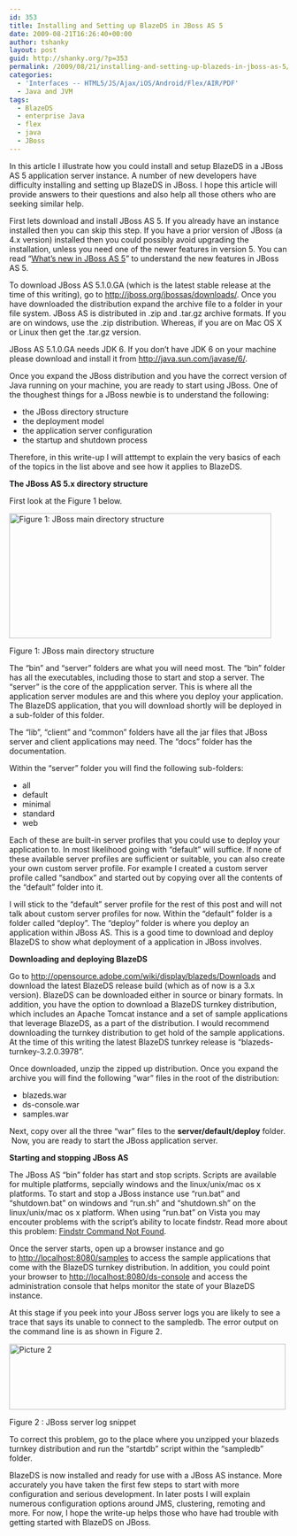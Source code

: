 ```yaml
---
id: 353
title: Installing and Setting up BlazeDS in JBoss AS 5
date: 2009-08-21T16:26:40+00:00
author: tshanky
layout: post
guid: http://shanky.org/?p=353
permalink: /2009/08/21/installing-and-setting-up-blazeds-in-jboss-as-5/
categories:
  - 'Interfaces -- HTML5/JS/Ajax/iOS/Android/Flex/AIR/PDF'
  - Java and JVM
tags:
  - BlazeDS
  - enterprise Java
  - flex
  - java
  - JBoss
---
```

In this article I illustrate how you could install and setup BlazeDS in a JBoss AS 5 application server instance. A number of new developers have difficulty installing and setting up BlazeDS in JBoss. I hope this article will provide answers to their questions and also help all those others who are seeking similar help.

First lets download and install JBoss AS 5. If you already have an instance installed then you can skip this step. If you have a prior version of JBoss (a 4.x version) installed then you could possibly avoid upgrading the installation, unless you need one of the newer features in version 5. You can read &#8220;<a title="What's new in JBoss AS 5?" href="http://www.jboss.org/file-access/default/members/jbossas/freezone/docs/Installation_And_Getting_Started_Guide/5/html/ch01.html" target="_blank">What&#8217;s new in JBoss AS 5</a>&#8221; to understand the new features in JBoss AS 5.

To download JBoss AS 5.1.0.GA (which is the latest stable release at the time of this writing), go to <http://jboss.org/jbossas/downloads/>. Once you have downloaded the distribution expand the archive file to a folder in your file system. JBoss AS is distributed in .zip and .tar.gz archive formats. If you are on windows, use the .zip distribution. Whereas, if you are on Mac OS X or Linux then get the .tar.gz version.

JBoss AS 5.1.0.GA needs JDK 6. If you don&#8217;t have JDK 6 on your machine please download and install it from <http://java.sun.com/javase/6/>.

Once you expand the JBoss distribution and you have the correct version of Java running on your machine, you are ready to start using JBoss. One of the thoughest things for a JBoss newbie is to understand the following:

  * the JBoss directory structure
  * the deployment model
  * the application server configuration
  * the startup and shutdown process

Therefore, in this write-up I will atttempt to explain the very basics of each of the topics in the list above and see how it applies to BlazeDS.

**The JBoss AS 5.x directory structure**

First look at the Figure 1 below.

<div id="attachment_364" style="width: 484px" class="wp-caption alignnone">
  <a rel="attachment wp-att-364" href="http://shanky.org/2009/08/21/installing-and-setting-up-blazeds-in-jboss-as-5/jboss_main_directory_structure-2/"><img class="size-full wp-image-364" title="jboss_main_directory_structure" src="http://shanky.org/wp-content/uploads/2009/08/jboss_main_directory_structure1.png" alt="Figure 1: JBoss main directory structure" width="474" height="226" srcset="http://shanky.org/wp-content/uploads/2009/08/jboss_main_directory_structure1-300x143.png 300w, http://shanky.org/wp-content/uploads/2009/08/jboss_main_directory_structure1.png 474w" sizes="(max-width: 474px) 100vw, 474px" /></a>
  
  <p class="wp-caption-text">
    Figure 1: JBoss main directory structure
  </p>
</div>

The &#8220;bin&#8221; and &#8220;server&#8221; folders are what you will need most. The &#8220;bin&#8221; folder has all the executables, including those to start and stop a server. The &#8220;server&#8221; is the core of the appplication server. This is where all the application server modules are and this where you deploy your application. The BlazeDS application, that you will download shortly will be deployed in a sub-folder of this folder.

The &#8220;lib&#8221;, &#8220;client&#8221; and &#8220;common&#8221; folders have all the jar files that JBoss server and client applications may need. The &#8220;docs&#8221; folder has the documentation.

Within the &#8220;server&#8221; folder you will find the following sub-folders:

<div id="_mcePaste" style="position: absolute; left: -10000px; top: 819px; width: 1px; height: 1px; overflow-x: hidden; overflow-y: hidden;">
  all
</div>

<div id="_mcePaste" style="position: absolute; left: -10000px; top: 819px; width: 1px; height: 1px; overflow-x: hidden; overflow-y: hidden;">
  default
</div>

<div id="_mcePaste" style="position: absolute; left: -10000px; top: 819px; width: 1px; height: 1px; overflow-x: hidden; overflow-y: hidden;">
  minimal
</div>

<div id="_mcePaste" style="position: absolute; left: -10000px; top: 819px; width: 1px; height: 1px; overflow-x: hidden; overflow-y: hidden;">
  standard
</div>

<div id="_mcePaste" style="position: absolute; left: -10000px; top: 819px; width: 1px; height: 1px; overflow-x: hidden; overflow-y: hidden;">
  web
</div>

  * all
  * default
  * minimal
  * standard
  * web

Each of these are built-in server profiles that you could use to deploy your application to. In most likelihood going with &#8220;default&#8221; will suffice. If none of these available server profiles are sufficient or suitable, you can also create your own custom server profile. For example I created a custom server profile called &#8220;sandbox&#8221; and started out by copying over all the contents of the &#8220;default&#8221; folder into it.

I will stick to the &#8220;default&#8221; server profile for the rest of this post and will not talk about custom server profiles for now. Within the &#8220;default&#8221; folder is a folder called &#8220;deploy&#8221;. The &#8220;deploy&#8221; folder is where you deploy an application within JBoss AS. This is a good time to download and deploy BlazeDS to show what deployment of a application in JBoss involves.

**Downloading and deploying BlazeDS**

Go to <http://opensource.adobe.com/wiki/display/blazeds/Downloads> and download the latest BlazeDS release build (which as of now is a 3.x version). BlazeDS can be downloaded either in source or binary formats. In addition, you have the option to download a BlazeDS turnkey distribution, which includes an Apache Tomcat instance and a set of sample applications that leverage BlazeDS, as a part of the distribution. I would recommend downloading the turnkey distribution to get hold of the sample applications. At the time of this writing the latest BlazeDS tunrkey release is &#8220;blazeds-turnkey-3.2.0.3978&#8221;.

Once downloaded, unzip the zipped up distribution. Once you expand the archive you will find the following &#8220;war&#8221; files in the root of the distribution:

  * blazeds.war
  * ds-console.war
  * samples.war

Next, copy over all the three &#8220;war&#8221; files to the **server/default/deploy** folder.  Now, you are ready to start the JBoss application server.

**Starting and stopping JBoss AS**

The JBoss AS &#8220;bin&#8221; folder has start and stop scripts. Scripts are available for multiple platforms, sepcially windows and the linux/unix/mac os x platforms. To start and stop a JBoss instance use &#8220;run.bat&#8221; and &#8220;shutdown.bat&#8221; on windows and &#8220;run.sh&#8221; and &#8220;shutdown.sh&#8221; on the linux/unix/mac os x platform. When using &#8220;run.bat&#8221; on Vista you may encouter problems with the script&#8217;s ability to locate findstr. Read more about this problem: <a title="Findstr Command Not Found" href="http://www.jboss.org/community/wiki/FindstrCommandNotFound" target="_blank">Findstr Command Not Found</a>.

Once the server starts, open up a browser instance and go to <a title="Sample applications" href="http://localhost:8080/samples" target="_blank">http://localhost:8080/samples</a> to access the sample applications that come with the BlazeDS turnkey distribution. In addition, you could point your browser to <a title="Administration console" href="http://localhost:8080/ds-console" target="_blank">http://localhost:8080/ds-console</a> and access the administration console that helps monitor the state of your BlazeDS instance.

At this stage if you peek into your JBoss server logs you are likely to see a trace that says its unable to connect to the sampledb. The error output on the command line is as shown in Figure 2.

<div id="attachment_391" style="width: 510px" class="wp-caption alignnone">
  <a rel="attachment wp-att-391" href="http://shanky.org/2009/08/21/installing-and-setting-up-blazeds-in-jboss-as-5/picture-2/"><img class="size-full wp-image-391" title="Picture 2" src="http://shanky.org/wp-content/uploads/2009/08/Picture-2.png" alt="Picture 2" width="500" height="119" srcset="http://shanky.org/wp-content/uploads/2009/08/Picture-2-300x71.png 300w, http://shanky.org/wp-content/uploads/2009/08/Picture-2.png 715w" sizes="(max-width: 500px) 100vw, 500px" /></a>
  
  <p class="wp-caption-text">
    Figure 2 : JBoss server log snippet
  </p>
</div>

To correct this problem, go to the place where you unzipped your blazeds turnkey distribution and run the &#8220;startdb&#8221; script within the &#8220;sampledb&#8221; folder.

BlazeDS is now installed and ready for use with a JBoss AS instance. More accurately you have taken the first few steps to start with more configuration and serious development. In later posts I will explain numerous configuration options around JMS, clustering, remoting and more. For now, I hope the write-up helps those who have had trouble with getting started with BlazeDS on JBoss.